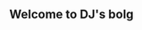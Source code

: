 ## Welcome to DJ's bolg
<!DOCTYPE html>
<html>
    <head>
        <meta charset="UTF-8">
        <title>钟表</title>
        <script type="text/javascript">
            function getDou(number) {
                if(number < 10) {
                    return '0' + number;
                } else {
                    return number;
                }
            }

            function getWeek(week) {
                var sWeek = null;
                switch(week) {
                    case 0:
                        sWeek = '星期日'
                        break;
                    case 1:
                        sWeek = '星期一'
                        break;
                    case 2:
                        sWeek = '星期二'
                        break;
                    case 3:
                        sWeek = '星期三'
                        break;
                    case 4:
                        sWeek = '星期四'
                        break;
                    case 5:
                        sWeek = '星期五'
                        break;
                    case 6:
                        sWeek = '星期六'
                        break;
                    default:
                        break;
                }
                return ' ' + sWeek;
            }
            window.onload = function() {
                var oDate = document.getElementsByTagName("p")[0];
                var oTime = document.getElementsByTagName("p")[1];

                function tick() {
                    var date = new Date();
                    var sDate = null;
                    var sTime = null;
                    var hours = date.getHours();
                    if(hours > 12) {
                        hours %= 12;
                        sTime = '下午 ';
                    } else {
                        sTime = '上午 ';
                    }
                    sTime += getDou(hours) + ':' + getDou(date.getMinutes()) + ':' + getDou(date.getSeconds());
                    sTime += getWeek(date.getUTCDay());
                    oTime.innerHTML = sTime;

                    sDate = date.getUTCFullYear() + "年";
                    if(date.getUTCMonth() < 9) {
                        sDate += '0' + (date.getUTCMonth() + 1) + "月";
                    } else {
                        sDate += (date.getUTCMonth() + 1) + "月";
                    }
                    sDate += date.getUTCDate() + "日";
                    oDate.innerHTML = sDate;
                }

                setInterval(tick, 1000);
                tick();
            }
        </script>
        <style type="text/css">
            body {
                width: 800px;
                height: 500px;
                background: #FCF;
                vertical-align: middle;
                display: table-cell;
            }

            .date {
                text-align: center;
                color: white;
                font-size: 50px;
            }

            .time {
                text-align: center;
                color: white;
                font-size: 40px;
            }
        </style>
    </head>
    <body>
        <div>
            <p class="date">
                日期
            </p>
            <p class="time">
                时间
            </p>
        </div>
   




<audio autoplay="autoplay" height="100" width="100">
  <source src="小果 - 蒲公英的梦想.mp3" type="audio/mp3" />
  <source src="小果 - 蒲公英的梦想.ogg" type="audio/ogg" />
  <embed height="100" width="100" src="小果 - 蒲公英的梦想.mp3" />
</audio>
     </body>
</html>


